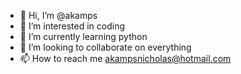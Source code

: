 - 👋 Hi, I’m @akamps
- 👀 I’m interested in coding
- 🌱 I’m currently learning python
- 💞️ I’m looking to collaborate on everything
- 📫 How to reach me  akampsnicholas@hotmail.com

<!---
akamps/akamps is a ✨ special ✨ repository because its `README.md` (this file) appears on your GitHub profile.
You can click the Preview link to take a look at your changes.
--->
